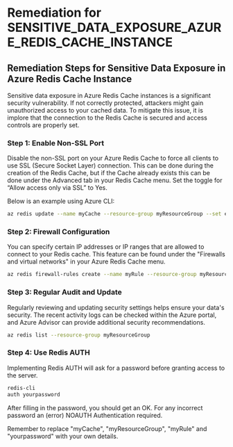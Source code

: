 # Remediation for SENSITIVE_DATA_EXPOSURE_AZURE_REDIS_CACHE_INSTANCE

## Remediation Steps for Sensitive Data Exposure in Azure Redis Cache Instance

Sensitive data exposure in Azure Redis Cache instances is a significant security vulnerability. If not correctly protected, attackers might gain unauthorized access to your cached data. To mitigate this issue, it is implore that the connection to the Redis Cache is secured and access controls are properly set.

### Step 1: Enable Non-SSL Port
Disable the non-SSL port on your Azure Redis Cache to force all clients to use SSL (Secure Socket Layer) connection. This can be done during the creation of the Redis Cache, but if the Cache already exists this can be done under the Advanced tab in your Redis Cache menu. Set the toggle for “Allow access only via SSL” to Yes.

Below is an example using Azure CLI:

```bash
az redis update --name myCache --resource-group myResourceGroup --set enableNonSslPort=false
```

### Step 2: Firewall Configuration
You can specify certain IP addresses or IP ranges that are allowed to connect to your Redis cache. This feature can be found under the "Firewalls and virtual networks" in your Azure Redis Cache menu.

```bash
az redis firewall-rules create --name myRule --resource-group myResourceGroup --start-ip 0.0.0.0 --end-ip 0.0.0.0 --cache-name myCache
```

### Step 3: Regular Audit and Update

Regularly reviewing and updating security settings helps ensure your data's security. The recent activity logs can be checked within the Azure portal, and Azure Advisor can provide additional security recommendations.

```bash
az redis list --resource-group myResourceGroup
```

### Step 4: Use Redis AUTH
Implementing Redis AUTH will ask for a password before granting access to the server.

```bash
redis-cli
auth yourpassword
```
After filling in the password, you should get an OK. For any incorrect password an (error) NOAUTH Authentication required.

Remember to replace "myCache", "myResourceGroup", "myRule" and "yourpassword" with your own details.